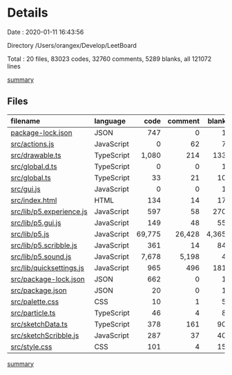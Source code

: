 # Details

Date : 2020-01-11 16:43:56

Directory /Users/orangex/Develop/LeetBoard

Total : 20 files,  83023 codes, 32760 comments, 5289 blanks, all 121072 lines

[summary](results.md)

## Files
| filename | language | code | comment | blank | total |
| :--- | :--- | ---: | ---: | ---: | ---: |
| [package-lock.json](file:///Users/orangex/Develop/LeetBoard/package-lock.json) | JSON | 747 | 0 | 1 | 748 |
| [src/actions.js](file:///Users/orangex/Develop/LeetBoard/src/actions.js) | JavaScript | 0 | 62 | 7 | 69 |
| [src/drawable.ts](file:///Users/orangex/Develop/LeetBoard/src/drawable.ts) | TypeScript | 1,080 | 214 | 133 | 1,427 |
| [src/global.d.ts](file:///Users/orangex/Develop/LeetBoard/src/global.d.ts) | TypeScript | 0 | 0 | 1 | 1 |
| [src/global.ts](file:///Users/orangex/Develop/LeetBoard/src/global.ts) | TypeScript | 33 | 21 | 10 | 64 |
| [src/gui.js](file:///Users/orangex/Develop/LeetBoard/src/gui.js) | JavaScript | 0 | 0 | 1 | 1 |
| [src/index.html](file:///Users/orangex/Develop/LeetBoard/src/index.html) | HTML | 134 | 14 | 17 | 165 |
| [src/lib/p5.experience.js](file:///Users/orangex/Develop/LeetBoard/src/lib/p5.experience.js) | JavaScript | 597 | 58 | 270 | 925 |
| [src/lib/p5.gui.js](file:///Users/orangex/Develop/LeetBoard/src/lib/p5.gui.js) | JavaScript | 149 | 48 | 55 | 252 |
| [src/lib/p5.js](file:///Users/orangex/Develop/LeetBoard/src/lib/p5.js) | JavaScript | 69,775 | 26,428 | 4,365 | 100,568 |
| [src/lib/p5.scribble.js](file:///Users/orangex/Develop/LeetBoard/src/lib/p5.scribble.js) | JavaScript | 361 | 14 | 84 | 459 |
| [src/lib/p5.sound.js](file:///Users/orangex/Develop/LeetBoard/src/lib/p5.sound.js) | JavaScript | 7,678 | 5,198 | 4 | 12,880 |
| [src/lib/quicksettings.js](file:///Users/orangex/Develop/LeetBoard/src/lib/quicksettings.js) | JavaScript | 965 | 496 | 181 | 1,642 |
| [src/package-lock.json](file:///Users/orangex/Develop/LeetBoard/src/package-lock.json) | JSON | 662 | 0 | 1 | 663 |
| [src/package.json](file:///Users/orangex/Develop/LeetBoard/src/package.json) | JSON | 20 | 0 | 1 | 21 |
| [src/palette.css](file:///Users/orangex/Develop/LeetBoard/src/palette.css) | CSS | 10 | 1 | 5 | 16 |
| [src/particle.ts](file:///Users/orangex/Develop/LeetBoard/src/particle.ts) | TypeScript | 46 | 4 | 8 | 58 |
| [src/sketchData.ts](file:///Users/orangex/Develop/LeetBoard/src/sketchData.ts) | TypeScript | 378 | 161 | 90 | 629 |
| [src/sketchScribble.js](file:///Users/orangex/Develop/LeetBoard/src/sketchScribble.js) | JavaScript | 287 | 37 | 40 | 364 |
| [src/style.css](file:///Users/orangex/Develop/LeetBoard/src/style.css) | CSS | 101 | 4 | 15 | 120 |

[summary](results.md)